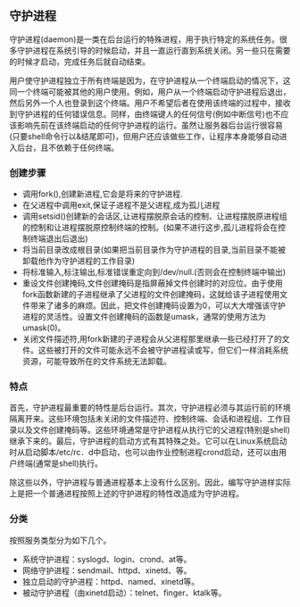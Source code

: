 ## 守护进程

守护进程(daemon)是一类在后台运行的特殊进程，用于执行特定的系统任务。很多守护进程在系统引导的时候启动，并且一直运行直到系统关闭。另一些只在需要的时候才启动，完成任务后就自动结束。 
 
用户使守护进程独立于所有终端是因为，在守护进程从一个终端启动的情况下，这同一个终端可能被其他的用户使用。例如，用户从一个终端启动守护进程后退出，然后另外一个人也登录到这个终端。用户不希望后者在使用该终端的过程中，接收到守护进程的任何错误信息。同样，由终端键人的任何信号(例如中断信号)也不应该影响先前在该终端启动的任何守护进程的运行。虽然让服务器后台运行很容易(只要shell命令行以&结尾即可)，但用户还应该做些工作，让程序本身能够自动进入后台，且不依赖于任何终端。


### 创建步骤

 * 调用fork(),创建新进程,它会是将来的守护进程.
 * 在父进程中调用exit,保证子进程不是父进程,成为孤儿进程
 * 调用setsid()创建新的会话区,让进程摆脱原会话的控制、让进程摆脱原进程组的控制和让进程摆脱原控制终端的控制。(如果不进行这步,孤儿进程将会在控制终端退出后退出)
 * 将当前目录改成根目录(如果把当前目录作为守护进程的目录,当前目录不能被卸载他作为守护进程的工作目录)
 * 将标准输入,标注输出,标准错误重定向到/dev/null.(否则会在控制终端中输出)
 * 重设文件创建掩码,文件创建掩码是指屏蔽掉文件创建时的对应位。由于使用fork函数新建的子进程继承了父进程的文件创建掩码，这就给该子进程使用文件带来了诸多的麻烦。因此，把文件创建掩码设置为0，可以大大增强该守护进程的灵活性。设置文件创建掩码的函数是umask，通常的使用方法为umask(0)。
 * 关闭文件描述符,用fork新建的子进程会从父进程那里继承一些已经打开了的文件。这些被打开的文件可能永远不会被守护进程读或写，但它们一样消耗系统资源，可能导致所在的文件系统无法卸载。

### 特点
首先，守护进程最重要的特性是后台运行。其次，守护进程必须与其运行前的环境隔离开来。这些环境包括未关闭的文件描述符、控制终端、会话和进程组、工作目录以及文件创建掩码等。这些环境通常是守护进程从执行它的父进程(特别是shell)继承下来的。最后，守护进程的启动方式有其特殊之处。它可以在Linux系统启动时从启动脚本/etc/rc．d中启动，也可以由作业控制进程crond启动，还可以由用户终端(通常是shell)执行。  

除这些以外，守护进程与普通进程基本上没有什么区别。因此，编写守护进样实际上是把一个普通进程按照上述的守护进程的特性改造成为守护进程。

### 分类
按照服务类型分为如下几个。
 * 系统守护进程：syslogd、login、crond、at等。
 * 网络守护进程：sendmail、httpd、xinetd、等。
 * 独立启动的守护进程：httpd、named、xinetd等。
 * 被动守护进程（由xinetd启动）：telnet、finger、ktalk等。